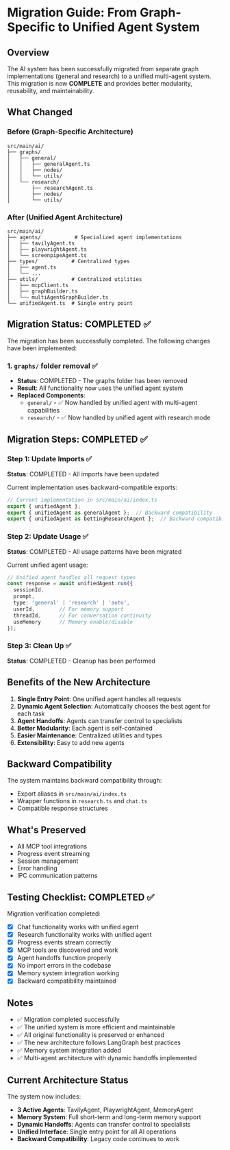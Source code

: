 # Migration Guide: From Graph-Specific to Unified Agent System

## Overview

The AI system has been successfully migrated from separate graph implementations (general and research) to a unified multi-agent system. This migration is now **COMPLETE** and provides better modularity, reusability, and maintainability.

## What Changed

### Before (Graph-Specific Architecture)
```
src/main/ai/
├── graphs/
│   ├── general/
│   │   ├── generalAgent.ts
│   │   ├── nodes/
│   │   └── utils/
│   └── research/
│       ├── researchAgent.ts
│       ├── nodes/
│       └── utils/
```

### After (Unified Agent Architecture)
```
src/main/ai/
├── agents/           # Specialized agent implementations
│   ├── tavilyAgent.ts
│   ├── playwrightAgent.ts
│   └── screenpipeAgent.ts
├── types/           # Centralized types
│   ├── agent.ts
│   └── ...
├── utils/           # Centralized utilities
│   ├── mcpClient.ts
│   ├── graphBuilder.ts
│   └── multiAgentGraphBuilder.ts
└── unifiedAgent.ts  # Single entry point
```

## Migration Status: COMPLETED ✅

The migration has been successfully completed. The following changes have been implemented:

### 1. `graphs/` folder removal ✅
- **Status**: COMPLETED - The graphs folder has been removed
- **Result**: All functionality now uses the unified agent system
- **Replaced Components**:
  - `general/` - ✅ Now handled by unified agent with multi-agent capabilities
  - `research/` - ✅ Now handled by unified agent with research mode

## Migration Steps: COMPLETED ✅

### Step 1: Update Imports ✅
**Status**: COMPLETED - All imports have been updated

Current implementation uses backward-compatible exports:
```typescript
// Current implementation in src/main/ai/index.ts
export { unifiedAgent };
export { unifiedAgent as generalAgent };  // Backward compatibility
export { unifiedAgent as bettingResearchAgent };  // Backward compatibility
```

### Step 2: Update Usage ✅
**Status**: COMPLETED - All usage patterns have been migrated

Current unified agent usage:
```typescript
// Unified agent handles all request types
const response = await unifiedAgent.run({ 
  sessionId, 
  prompt, 
  type: 'general' | 'research' | 'auto',
  userId,        // For memory support
  threadId,      // For conversation continuity
  useMemory      // Memory enable/disable
});
```

### Step 3: Clean Up ✅
**Status**: COMPLETED - Cleanup has been performed

## Benefits of the New Architecture

1. **Single Entry Point**: One unified agent handles all requests
2. **Dynamic Agent Selection**: Automatically chooses the best agent for each task
3. **Agent Handoffs**: Agents can transfer control to specialists
4. **Better Modularity**: Each agent is self-contained
5. **Easier Maintenance**: Centralized utilities and types
6. **Extensibility**: Easy to add new agents

## Backward Compatibility

The system maintains backward compatibility through:
- Export aliases in `src/main/ai/index.ts`
- Wrapper functions in `research.ts` and `chat.ts`
- Compatible response structures

## What's Preserved

- All MCP tool integrations
- Progress event streaming
- Session management
- Error handling
- IPC communication patterns

## Testing Checklist: COMPLETED ✅

Migration verification completed:
- [x] Chat functionality works with unified agent
- [x] Research functionality works with unified agent
- [x] Progress events stream correctly
- [x] MCP tools are discovered and work
- [x] Agent handoffs function properly
- [x] No import errors in the codebase
- [x] Memory system integration working
- [x] Backward compatibility maintained

## Notes

- ✅ Migration completed successfully
- ✅ The unified system is more efficient and maintainable
- ✅ All original functionality is preserved or enhanced
- ✅ The new architecture follows LangGraph best practices
- ✅ Memory system integration added
- ✅ Multi-agent architecture with dynamic handoffs implemented

## Current Architecture Status

The system now includes:
- **3 Active Agents**: TavilyAgent, PlaywrightAgent, MemoryAgent
- **Memory System**: Full short-term and long-term memory support
- **Dynamic Handoffs**: Agents can transfer control to specialists
- **Unified Interface**: Single entry point for all AI operations
- **Backward Compatibility**: Legacy code continues to work
